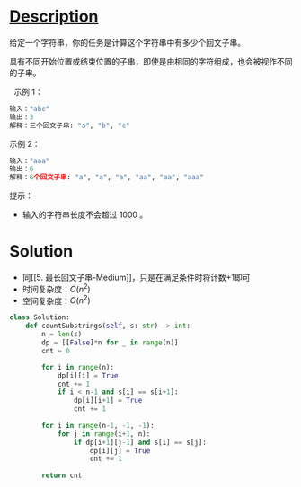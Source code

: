 # [Description](https://leetcode-cn.com/problems/palindromic-substrings)
给定一个字符串，你的任务是计算这个字符串中有多少个回文子串。

具有不同开始位置或结束位置的子串，即使是由相同的字符组成，也会被视作不同的子串。

 
示例 1：
```python
输入："abc"
输出：3
解释：三个回文子串: "a", "b", "c"
```
示例 2：
```python
输入："aaa"
输出：6
解释：6个回文子串: "a", "a", "a", "aa", "aa", "aaa"
```

提示：

- 输入的字符串长度不会超过 1000 。


# Solution
- 同[[5. 最长回文子串-Medium]]，只是在满足条件时将计数+1即可
- 时间复杂度：$O(n^2)$
- 空间复杂度：$O(n^2)$

```python
class Solution:
    def countSubstrings(self, s: str) -> int:
        n = len(s)
        dp = [[False]*n for _ in range(n)]
        cnt = 0

        for i in range(n):
            dp[i][i] = True
            cnt += 1
            if i < n-1 and s[i] == s[i+1]:
                dp[i][i+1] = True
                cnt += 1
        
        for i in range(n-1, -1, -1):
            for j in range(i+1, n):
                if dp[i+1][j-1] and s[i] == s[j]:
                    dp[i][j] = True
                    cnt += 1
        
        return cnt
```